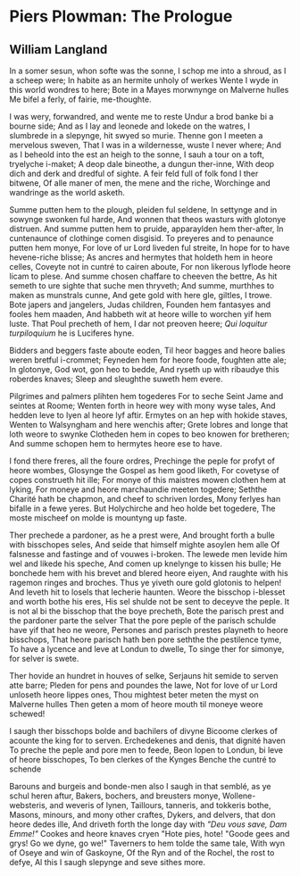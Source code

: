 # Piers Plowman: The Prologue
## William Langland
In a somer sesun, whon softe was the sonne,
I schop me into a shroud, as I a scheep were;
In habite as an hermite unholy of werkes
Wente I wyde in this world wondres to here;
Bote in a Mayes morwnynge on Malverne hulles
Me bifel a ferly, of fairie, me-thoughte.

I was wery, forwandred, and wente me to reste
Undur a brod banke bi a bourne side;
And as I lay and leonede and lokede on the watres,
I slumbrede in a slepynge, hit swyed so murie.
Thenne gon I meeten a mervelous sweven,
That I was in a wildernesse, wuste I never where;
And as I beheold into the est an heigh to the sonne,
I sauh a tour on a toft, tryelyche i-maket;
A deop dale bineothe, a dungun ther-inne,
With deop dich and derk and dredful of sighte.
A feir feld full of folk fond I ther bitwene,
Of alle maner of men, the mene and the riche,
Worchinge and wandringe as the world asketh.

Summe putten hem to the plough, pleiden ful seldene,
In settynge and in sowynge swonken ful harde,
And wonnen that theos wasturs with glotonye distruen.
And summe putten hem to pruide, apparaylden hem ther-after,
In cuntenaunce of clothinge comen disgisid.
To preyeres and to penaunce putten hem monye,
For love of ur Lord liveden ful streite,
In hope for to have hevene-riche blisse;
As ancres and hermytes that holdeth hem in heore celles,
Coveyte not in cuntré to cairen aboute,
For non likerous lyflode heore licam to plese.
And summe chosen chaffare to cheeven the bettre,
As hit semeth to ure sighte that suche men thryveth;
And summe, murthhes to maken as munstrals cunne,
And gete gold with here gle, giltles, I trowe.
Bote japers and jangelers, Judas children,
Founden hem fantasyes and fooles hem maaden,
And habbeth wit at heore wille to worchen yif hem luste.
That Poul precheth of hem, I dar not preoven heere;
 _Qui loquitur turpiloquium_ he is Luciferes hyne.

Bidders and beggers faste aboute eoden,
Til heor bagges and heore balies weren bretful i-crommet;
Feyneden hem for heore foode, foughten atte ale;
In glotonye, God wot, gon heo to bedde,
And ryseth up with ribaudye this roberdes knaves;
Sleep and sleughthe suweth hem evere.

Pilgrimes and palmers plihten hem togederes
For to seche Seint Jame and seintes at Roome;
Wenten forth in heore wey with mony wyse tales,
And hedden leve to lyen al heore lyf aftir.
Ermytes on an hep with hokide staves,
Wenten to Walsyngham and here wenchis after;
Grete lobres and longe that loth weore to swynke
Clotheden hem in copes to beo knowen for bretheren;
And summe schopen hem to hermytes heore ese to have.

I fond there freres, all the foure ordres,
Prechinge the peple for profyt of heore wombes,
Glosynge the Gospel as hem good liketh,
For covetyse of copes construeth hit ille;
For monye of this maistres mowen clothen hem at lyking,
For moneye and heore marchaundie meeten togedere;
Seththe Charité hath be chapmon, and cheef to schriven lordes,
Mony ferlyes han bifalle in a fewe yeres.
But Holychirche and heo holde bet togedere,
The moste mischeef on molde is mountyng up faste.

Ther prechede a pardoner, as he a prest were,
And brought forth a bulle with bisschopes seles,
And seide that himself mighte asoylen hem alle
Of falsnesse and fastinge and of vouwes i-broken.
The lewede men levide him wel and likede his speche,
And comen up knelynge to kissen his bulle;
He bonchede hem with his brevet and blered heore eiyen,
And raughte with his ragemon ringes and broches.
Thus ye yiveth oure gold glotonis to helpen!
And leveth hit to losels that lecherie haunten.
Weore the bisschop i-blesset and worth bothe his eres,
His sel shulde not be sent to deceyve the peple.
It is not al bi the bisschop that the boye precheth,
Bote the parisch prest and the pardoner parte the selver
That the pore peple of the parisch schulde have yif that heo ne weore,
Persones and parisch prestes playneth to heore bisschops,
That heore parisch hath ben pore seththe the pestilence tyme,
To have a lycence and leve at Londun to dwelle,
To singe ther for simonye, for selver is swete.

Ther hovide an hundret in houves of selke,
Serjauns hit semide to serven atte barre;
Pleden for pens and poundes the lawe,
Not for love of ur Lord unloseth heore lippes ones,
Thou mightest beter meten the myst on Malverne hulles
Then geten a mom of heore mouth til moneye weore schewed!

I saugh ther bisschops bolde and bachilers of divyne
Bicoome clerkes of acounte the king for to serven.
Erchedekenes and denis, that dignité haven
To preche the peple and pore men to feede,
Beon lopen to Londun, bi leve of heore bisschopes,
To ben clerkes of the Kynges Benche the cuntré to schende

Barouns and burgeis and bonde-men also
I saugh in that semblé, as ye schul heren aftur,
Bakers, bochers, and breusters monye,
Wollene-websteris, and weveris of lynen,
Taillours, tanneris, and tokkeris bothe,
Masons, minours, and mony other craftes,
Dykers, and delvers, that don heore dedes ille,
And driveth forth the longe day with _"Deu vous save, Dam Emme!"_
Cookes and heore knaves cryen "Hote pies, hote!
"Goode gees and grys! Go we dyne, go we!"
Taverners to hem tolde the same tale,
With wyn of Oseye and win of Gaskoyne,
Of the Ryn and of the Rochel, the rost to defye,
Al this I saugh slepynge and seve sithes more.
